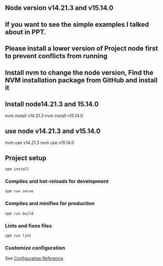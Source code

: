 ## Node version v14.21.3 and v15.14.0 
## If you want to see the simple examples I talked about in PPT. 
## Please install a lower version of Project node first to prevent conflicts from running
## Install nvm to change the node version, Find the NVM installation package from GitHub and install it
## Install node14.21.3 and 15.14.0
nvm install v14.21.3
nvm install v15.14.0
## use node v14.21.3 and v15.14.0
nvm use v14.21.3
nvm use v15.14.0
## Project setup
```
npm install
```

### Compiles and hot-reloads for development
```
npm run serve
```

### Compiles and minifies for production
```
npm run build
```

### Lints and fixes files
```
npm run lint
```

### Customize configuration
See [Configuration Reference](https://cli.vuejs.org/config/).
